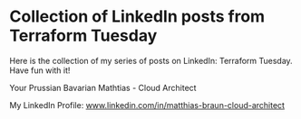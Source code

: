 # Collection of LinkedIn posts from Terraform Tuesday

Here is the collection of my series of posts on LinkedIn: Terraform Tuesday.
Have fun with it!

Your Prussian Bavarian Mathtias - Cloud Architect

My LinkedIn Profile: www.linkedin.com/in/matthias-braun-cloud-architect

